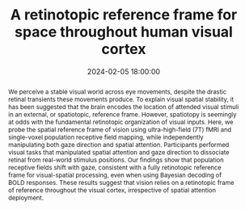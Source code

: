 ---
layout: post
title: "A retinotopic reference frame for space throughout human visual cortex"
date:   2024-02-05 18:00:00
journal: bioRxiv
preprint: True
authors: [Martin Szinte*, Gilles de Hollander*, Marco Aqil*, Ines Verissimo, Serge Dumoulin, Tomas Knapen]
abstract: "We perceive a stable visual world across eye movements, despite the drastic retinal transients these movements produce. To explain visual spatial stability, it has been suggested that the brain encodes the location of attended visual stimuli in an external, or spatiotopic, reference frame. However, spatiotopy is seemingly at odds with the fundamental retinotopic organization of visual inputs. Here, we probe the spatial reference frame of vision using ultra-high-field (7T) fMRI and single-voxel population receptive field mapping, while independently manipulating both gaze direction and spatial attention. Participants performed visual tasks that manipulated spatial attention and gaze direction to dissociate retinal from real-world stimulus positions. Our findings show that population receptive fields shift with gaze, consistent with a fully retinotopic reference frame for visual-spatial processing, even when using Bayesian decoding of BOLD responses. These results suggest that vision relies on a retinotopic frame of reference throughout the visual cortex, irrespective of spatial attention deployment."
ref: 2024.02.05.578862
doi: 10.1101/2024.02.05.578862
publisher: Cold Spring Harbor Laboratory
---